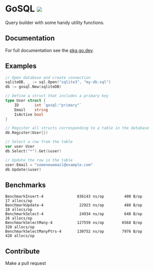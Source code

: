 # GoSQL ![](https://github.com/twharmon/gosql/workflows/Test/badge.svg)
Query builder with some handy utility functions.

## Documentation
For full documentation see the [pkg.go.dev](https://pkg.go.dev/github.com/twharmon/gosql?tab=doc).

## Examples
```go
// Open database and create connection
sqliteDB, _ := sql.Open("sqlite3", "my-db.sql")
db := gosql.New(sqliteDB)

// Define a struct that includes a primary key
type User struct {
    ID       int `gosql:"primary"`
    Email    string
    IsActive bool
}

// Register all structs corresponding to a table in the database
db.Register(User{})

// Select a row from the table
var user User
db.Select("*").Get(&user)

// Update the row in the table
user.Email = "somenewemail@example.com"
db.Update(&user)
```

## Benchmarks
```
BenchmarkInsert-4        	    836143 ns/op	     400 B/op	      17 allocs/op
BenchmarkUpdate-4        	     22923 ns/op	     488 B/op	      18 allocs/op
BenchmarkSelect-4        	     24934 ns/op	     648 B/op	      26 allocs/op
BenchmarkSelectMany-4    	    127559 ns/op	    6568 B/op	     328 allocs/op
BenchmarkSelectManyPtrs-4	    130752 ns/op	    7976 B/op	     428 allocs/op
```

## Contribute
Make a pull request
